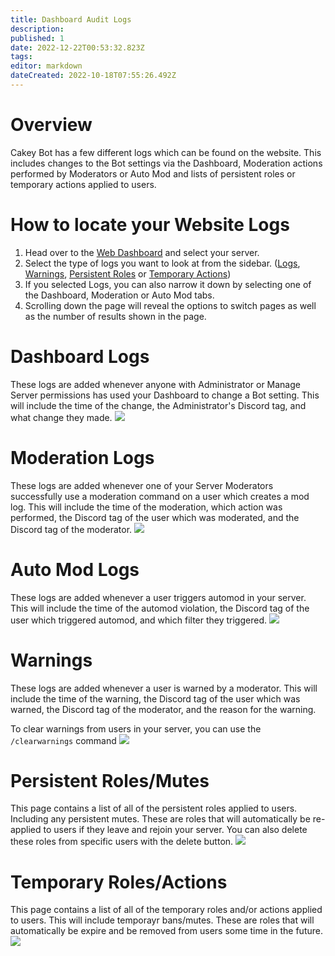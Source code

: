 ```yaml
---
title: Dashboard Audit Logs
description: 
published: 1
date: 2022-12-22T00:53:32.823Z
tags: 
editor: markdown
dateCreated: 2022-10-18T07:55:26.492Z
---
```


# Overview
Cakey Bot has a few different logs which can be found on the website. This includes changes to the Bot settings via the Dashboard, Moderation actions performed by Moderators or Auto Mod and lists of persistent roles or temporary actions applied to users.

# How to locate your Website Logs
1. Head over to the [Web Dashboard](https://cakeybot.app/dashboard/public) and select your server.
2. Select the type of logs you want to look  at from the sidebar. ([Logs](https://cakeybot.app/dashboard/public/mod-logs), [Warnings](https://cakeybot.app/dashboard/public/warnings), [Persistent Roles](https://cakeybot.app/dashboard/public/persistent-roles) or [Temporary Actions](https://cakeybot.app/dashboard/public/temporary-actions))
3. If you selected Logs, you can also narrow it down by selecting one of the Dashboard, Moderation or Auto Mod tabs.
4. Scrolling down the page will reveal the options to switch pages as well as the number of results shown in the page.

# Dashboard Logs
These logs are added whenever anyone with Administrator or Manage Server permissions has used your Dashboard to change a Bot setting. This will include the time of the change, the Administrator's Discord tag, and what change they made.
![](https://cdn.discordapp.com/attachments/690401612254019625/1031873552502235187/unknown.png)

# Moderation Logs
These logs are added whenever one of your Server Moderators successfully use a moderation command on a user which creates a mod log. This will include the time of the moderation, which action was performed, the Discord tag of the user which was moderated, and the Discord tag of the moderator.
![](https://cdn.discordapp.com/attachments/690401612254019625/1031873552997158912/unknown.png)

# Auto Mod Logs
These logs are added whenever a user triggers automod in your server. This will include the time of the automod violation, the Discord tag of the user which triggered automod, and which filter they triggered.
![](https://cdn.discordapp.com/attachments/690401612254019625/1031873553362059284/unknown.png)

# Warnings
These logs are added whenever a user is warned by a moderator. This will include the time of the warning, the Discord tag of the user which was warned, the Discord tag of the moderator, and the reason for the warning.

To clear warnings from users in your server, you can use the `/clearwarnings` command
![](https://cdn.discordapp.com/attachments/690401612254019625/1031873553802465311/unknown.png)

# Persistent Roles/Mutes
This page contains a list of all of the persistent roles applied to users. Including any persistent mutes. These are roles that will automatically be re-applied to users if they leave and rejoin your server. You can also delete these roles from specific users with the delete button.
![](https://cdn.discordapp.com/attachments/690401612254019625/1031873554188349491/unknown.png)

# Temporary Roles/Actions
This page contains a list of all of the temporary roles and/or actions applied to users. This will include temporayr bans/mutes. These are roles that will automatically be expire and be removed from users some time in the future.
![](https://cdn.discordapp.com/attachments/690401612254019625/1031873554591010847/unknown.png)